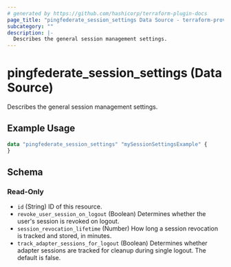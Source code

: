 ```yaml
---
# generated by https://github.com/hashicorp/terraform-plugin-docs
page_title: "pingfederate_session_settings Data Source - terraform-provider-pingfederate"
subcategory: ""
description: |-
  Describes the general session management settings.
---
```


# pingfederate_session_settings (Data Source)

Describes the general session management settings.

## Example Usage

```terraform
data "pingfederate_session_settings" "mySessionSettingsExample" {
}
```

<!-- schema generated by tfplugindocs -->
## Schema

### Read-Only

- `id` (String) ID of this resource.
- `revoke_user_session_on_logout` (Boolean) Determines whether the user's session is revoked on logout.
- `session_revocation_lifetime` (Number) How long a session revocation is tracked and stored, in minutes.
- `track_adapter_sessions_for_logout` (Boolean) Determines whether adapter sessions are tracked for cleanup during single logout. The default is false.
